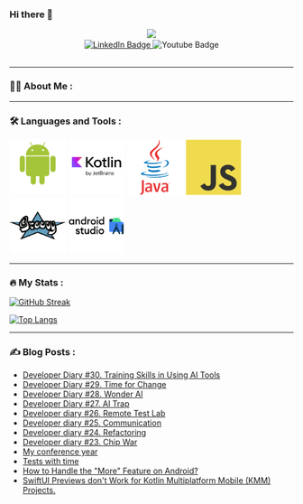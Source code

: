 ### Hi there 👋

<div id="header" align="center">
  <img src="https://media.giphy.com/media/M9gbBd9nbDrOTu1Mqx/giphy.gif" width="100"/>
</div>

<div id="badges" align="center">
  <a href="https://www.linkedin.com/in/yauheni-slizh-5b7a7236/">
    <img src="https://img.shields.io/badge/LinkedIn-blue?style=for-the-badge&logo=linkedin&logoColor=white" alt="LinkedIn Badge"/>
  </a>
  <a>
    <img src="https://img.shields.io/github/stars/kiolk?style=social" alt="Youtube Badge"/>
   </a>
</div>

<div align="center">
  <img src="https://komarev.com/ghpvc/?username=kiolk&style=flat-square&color=blue" alt=""/>
</div>

---

### :woman_technologist: About Me :

---

### :hammer_and_wrench: Languages and Tools :
<div>
  <img src="https://raw.githubusercontent.com/devicons/devicon/master/icons/android/android-original-wordmark.svg" title="Android" alt="Android" height="100" width="100"/>
  <img src="https://github.com/devicons/devicon/blob/master/icons/kotlin/kotlin-original-wordmark.svg" title="Kotlin" alt="Kotli" height="100" width="100"/>
  <img src="https://github.com/devicons/devicon/blob/master/icons/java/java-original-wordmark.svg" title="Java" alt="Java" height="100" width="100"/>
  <img src="https://github.com/devicons/devicon/blob/master/icons/javascript/javascript-original.svg" title="Js" alt="Js" height="100" width="100"/>
  <img src="https://github.com/devicons/devicon/blob/master/icons/groovy/groovy-original.svg" title="Groovy" alt="Groovy" height="100" width="100"/>
  <img src="https://github.com/devicons/devicon/blob/master/icons/androidstudio/androidstudio-original-wordmark.svg" title="AndroidStudio" alt="AndroidStudiohttps://github.com/devicons/devicon/blob/master/icons/androidstudio/androidstudio-original-wordmark.svg" height="100" width="100"/>
</div>

<!--
**Kiolk/Kiolk** is a ✨ _special_ ✨ repository because its `README.md` (this file) appears on your GitHub profile.

Here are some ideas to get you started:

- 🔭 I’m currently working on ...
- 🌱 I’m currently learning ...
- 👯 I’m looking to collaborate on ...
- 🤔 I’m looking for help with ...
- 💬 Ask me about ...
- 📫 How to reach me: ...
- 😄 Pronouns: ...
- ⚡ Fun fact: ...
-->
---

### :fire: My Stats :
[![GitHub Streak](http://github-readme-streak-stats.herokuapp.com?user=Kiolk&theme=dark&background=000000)](https://git.io/streak-stats)

[![Top Langs](https://github-readme-stats.vercel.app/api/top-langs/?username=Kiolk)](https://github.com/anuraghazra/github-readme-stats)

---

### :writing_hand: Blog Posts :
<!-- BLOG-POST-LIST:START -->
- [Developer Diary #30. Training Skills in Using AI Tools](https://dev.to/kiolk/developer-diary-30-training-skills-in-using-ai-tools-1gid)
- [Developer Diary #29. Time for Change](https://dev.to/kiolk/developer-diary-29-time-for-change-21ck)
- [Developer Diary #28. Wonder AI](https://dev.to/kiolk/developer-diary-28-wonder-ai-2i95)
- [Developer Diary #27. AI Trap](https://dev.to/kiolk/developer-diary-27-ai-trap-162j)
- [Developer diary #26. Remote Test Lab](https://dev.to/kiolk/developer-diary-26-remote-test-lab-khd)
- [Developer diary #25. Communication](https://dev.to/kiolk/developer-diary-25-communication-m1c)
- [Developer diary #24. Refactoring](https://dev.to/kiolk/developer-diary-24-refactoring-2d60)
- [Developer diary #23. Chip War](https://dev.to/kiolk/developer-diary-23-chip-war-49lk)
- [My conference year](https://dev.to/kiolk/my-conference-year-onk)
- [Tests with time](https://dev.to/kiolk/tests-with-time-41np)
- [How to Handle the &quot;More&quot; Feature on Android?](https://dev.to/kiolk/how-to-handle-the-more-feature-on-android-2o6k)
- [SwiftUI Previews don&#39;t Work for Kotlin Multiplatform Mobile &lpar;KMM&rpar; Projects.](https://dev.to/kiolk/swiftui-previews-dont-work-for-kotlin-multiplatform-mobile-kmm-projects-3o1)
<!-- BLOG-POST-LIST:END -->

